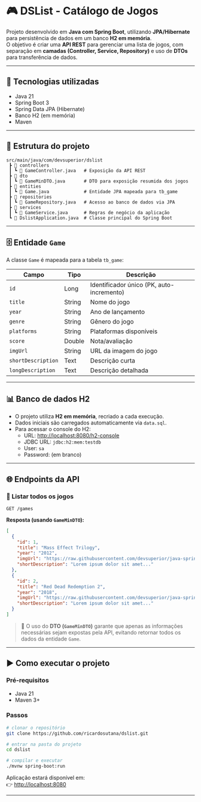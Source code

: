 # 🎮 DSList - Catálogo de Jogos

Projeto desenvolvido em **Java com Spring Boot**, utilizando **JPA/Hibernate** para persistência de dados em um banco **H2 em memória**.  
O objetivo é criar uma **API REST** para gerenciar uma lista de jogos, com separação em **camadas (Controller, Service, Repository)** e uso de **DTOs** para transferência de dados.

---

## 🚀 Tecnologias utilizadas
- Java 21
- Spring Boot 3
- Spring Data JPA (Hibernate)
- Banco H2 (em memória)
- Maven

---

## 📂 Estrutura do projeto
```
src/main/java/com/devsuperior/dslist
 ┣ 📂 controllers
 ┃ ┗ 📜 GameController.java   # Exposição da API REST
 ┣ 📂 dto
 ┃ ┗ 📜 GameMinDTO.java       # DTO para exposição resumida dos jogos
 ┣ 📂 entities
 ┃ ┗ 📜 Game.java             # Entidade JPA mapeada para tb_game
 ┣ 📂 repositories
 ┃ ┗ 📜 GameRepository.java   # Acesso ao banco de dados via JPA
 ┣ 📂 services
 ┃ ┗ 📜 GameService.java      # Regras de negócio da aplicação
 ┗ 📜 DslistApplication.java  # Classe principal do Spring Boot
```

---

## 🗄️ Entidade `Game`

A classe `Game` é mapeada para a tabela `tb_game`:

| Campo              | Tipo       | Descrição                                  |
|--------------------|------------|---------------------------------------------|
| `id`               | Long       | Identificador único (PK, auto-incremento)  |
| `title`            | String     | Nome do jogo                               |
| `year`             | String     | Ano de lançamento                          |
| `genre`            | String     | Gênero do jogo                             |
| `platforms`        | String     | Plataformas disponíveis                    |
| `score`            | Double     | Nota/avaliação                             |
| `imgUrl`           | String     | URL da imagem do jogo                      |
| `shortDescription` | Text       | Descrição curta                            |
| `longDescription`  | Text       | Descrição detalhada                        |

---

## 📊 Banco de dados H2

- O projeto utiliza **H2 em memória**, recriado a cada execução.  
- Dados iniciais são carregados automaticamente via `data.sql`.  
- Para acessar o console do H2:
  - URL: [http://localhost:8080/h2-console](http://localhost:8080/h2-console)
  - JDBC URL: `jdbc:h2:mem:testdb`
  - User: `sa`
  - Password: (em branco)

---

## 🌐 Endpoints da API

### 🔹 Listar todos os jogos
```http
GET /games
```
**Resposta (usando `GameMinDTO`):**
```json
[
  {
    "id": 1,
    "title": "Mass Effect Trilogy",
    "year": "2012",
    "imgUrl": "https://raw.githubusercontent.com/devsuperior/java-spring-dslist/main/resources/1.png",
    "shortDescription": "Lorem ipsum dolor sit amet..."
  },
  {
    "id": 2,
    "title": "Red Dead Redemption 2",
    "year": "2018",
    "imgUrl": "https://raw.githubusercontent.com/devsuperior/java-spring-dslist/main/resources/2.png",
    "shortDescription": "Lorem ipsum dolor sit amet..."
  }
]
```

> 📌 O uso do **DTO (`GameMinDTO`)** garante que apenas as informações necessárias sejam expostas pela API, evitando retornar todos os dados da entidade `Game`.

---

## ▶️ Como executar o projeto

### Pré-requisitos
- Java 21
- Maven 3+

### Passos
```bash
# clonar o repositório
git clone https://github.com/ricardosutana/dslist.git

# entrar na pasta do projeto
cd dslist

# compilar e executar
./mvnw spring-boot:run
```

Aplicação estará disponível em:  
👉 [http://localhost:8080](http://localhost:8080)

---


